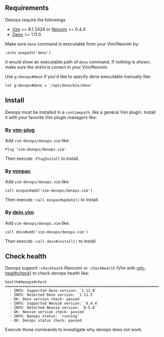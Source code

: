 ## Requirements

Denops require the followings

- [Vim][Vim] >= 8.1.2424 or [Neovim][Neovim] >= 0.4.4
- [Deno][Deno] >= 1.11.0

Make sure `deno` command is executable from your Vim/Neovim by:

```
:echo exepath('deno')
```

It would show an executable path of `deno` command. If nothing is shown, make
sure the `$PATH` is correct in your Vim/Neovim.

Use `g:denops#deno` if you'd like to specify deno executable manually like:

```vim
let g:denops#deno = '/opt/deno/bin/deno'
```

[vim]: https://www.vim.org/
[neovim]: https://neovim.io/
[deno]: https://deno.land/

## Install

Denops must be installed in a `runtimepath`, like a general Vim plugin. Install
it with your favorite Vim plugin managers like:

### By [vim-plug][vim-plug]

Add `vim-denops/denops.vim` like:

```
Plug 'vim-denops/denops.vim'
```

Then execute `:PlugInstall` to install.

[vim-plug]: https://github.com/junegunn/vim-plug

### By [minpac][minpac]

Add `vim-denops/denops.vim` like:

```
call minpac#add('vim-denops/denops.vim')
```

Then execute `:call minpac#update()` to install.

[minpac]: https://github.com/k-takata/minpac

### By [dein.vim][dein.vim]

Add `vim-denops/denops.vim` like:

```
call dein#add('vim-denops/denops.vim')
```

Then execute `:call dein#install()` to install.

[dein.vim]: https://github.com/Shougo/dein.vim

## Check health

Denops support `:checkheath` (Neovim) or `:CheckHealth` (Vim with
[vim-healthcheck][vim-healthcheck]) to check denops health like:

```
health#denops#check
========================================================================
  - INFO: Supported Deno version: `1.11.0`
  - INFO: Detected Deno version: `1.11.5`
  - OK: Deno version check: passed
  - INFO: Supported Neovim version: `0.4.4`
  - INFO: Detected Neovim version: `0.5.0`
  - OK: Neovim version check: passed
  - INFO: Denops status: `running`
  - OK: Denops status check: passed
```

Execute those commands to investigate why denops does not work.

[vim-healthcheck]: https://github.com/rhysd/vim-healthcheck
